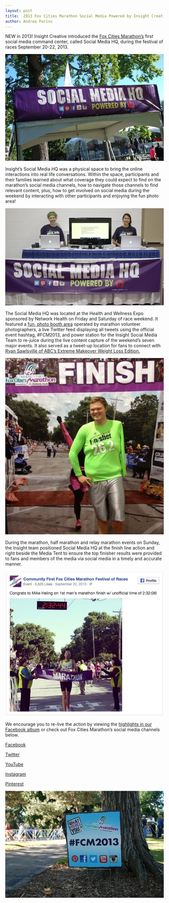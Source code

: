 ```yaml
---
layout: post
title:  2013 Fox Cities Marathon Social Media Powered by Insight Creative
author: Andrea Parins
---
```


NEW in 2013! Insight Creative introduced the [Fox Cities Marathon’s](http://foxcitiesmarathon.org/) first social media command center, called Social Media HQ, during the festival of races September 20-22, 2013.

![](/img/Social-Media-HQ-Insight-Creative.jpg)

Insight’s Social Media HQ was a physical space to bring the online interactions into real life conversations. Within the space, participants and their families learned about what coverage they could expect to find on the marathon’s social media channels, how to navigate those channels to find relevant content, plus, how to get involved on social media during the weekend by interacting with other participants and enjoying the fun photo area!

![](/img/Insight-Creative-Social-Media-Expo.jpg)

The Social Media HQ was located at the Health and Wellness Expo sponsored by Network Health on Friday and Saturday of race weekend. It featured a [fun, photo booth area](https://www.facebook.com/media/set/?set=a.10151904708744925.1073741835.247587009924&type=3) operated by marathon volunteer photographers, a live Twitter feed displaying all tweets using the official event hashtag, #FCM2013, and power station for the Insight Social Media Team to re-juice during the live content capture of the weekend’s seven major events. It also served as a tweet-up location for fans to connect with [Ryan Sawlsville of ABC’s Extreme Makeover Weight Loss Edition.](https://www.facebook.com/Sawlsville)

![](/img/Ryan-Sawlsville-Fox-Cities-Marathon.jpg)

During the marathon, half marathon and relay marathon events on Sunday, the Insight team positioned Social Media HQ at the finish line action and right beside the Media Tent to ensure the top finisher results were provided to fans and members of the media via social media in a timely and accurate manner.

![](/img/first-mens-marathon-finish.png)

We encourage you to re-live the action by viewing the [highlights in our Facebook album](https://www.facebook.com/insightcreativeinc) or check out Fox Cities Marathon’s social media channels below.

[Facebook](https://www.facebook.com/foxcitiesmarathon)

[Twitter](https://twitter.com/foxcities)

[YouTube](https://www.youtube.com/user/fcmarathon)

[Instagram](http://instagram.com/foxcities#)

[Pinterest](http://www.pinterest.com/foxcitiesmarath/)

![](/img/Social-Media-Fox-Cities-Marathon.jpg)
